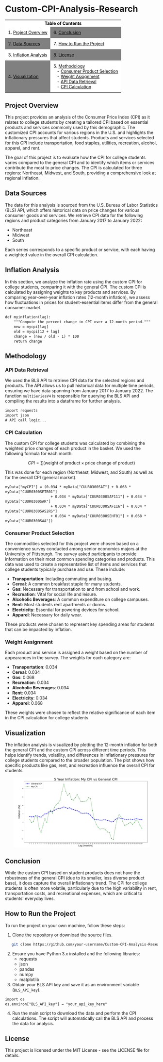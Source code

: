 # Custom-CPI-Analysis-Research

<div>
  <table align="center">
    <tr>
      <td colspan="2" align="center" style="background-color: white; color: black;"><strong>Table of Contents</strong></td>
    </tr>
    <tr>
      <td style="background-color: white; color: black; padding: 10px;">1. <a href="#project-overview" style="color: black;">Project Overview</a></td>
      <td style="background-color: gray; color: black; padding: 10px;">6. <a href="#conclusion" style="color: black;">Conclusion</a></td>
    </tr>
    <tr>
      <td style="background-color: gray; color: black; padding: 10px;">2. <a href="#data-sources" style="color: black;">Data Sources</a></td>
      <td style="background-color: white; color: black; padding: 10px;">7. <a href="#how-to-run-the-project" style="color: black;">How to Run the Project</a></td>
    </tr>
    <tr>
      <td style="background-color: white; color: black; padding: 10px;">3. <a href="#inflation-analysis" style="color: black;">Inflation Analysis</a></td>
      <td style="background-color: gray; color: black; padding: 10px;">8. <a href="#license" style="color: black;">License</a></td>
    </tr>
    <tr>
      <td style="background-color: gray; color: black; padding: 10px;">
        4. <a href="#visualization" style="color: black;">Visualization</a><br>
      </td>
      <td style="background-color: white; color: black; padding: 10px;">
        5. <a href="#methodology" style="color: black;">Methodology</a><br>
        &nbsp;&nbsp;&nbsp;- <a href="#consumer-product-selection" style="color: black;">Consumer Product Selection</a><br>
        &nbsp;&nbsp;&nbsp;- <a href="#weight-assignment" style="color: black;">Weight Assignment</a><br>
        &nbsp;&nbsp;&nbsp;- <a href="#api-data-retrieval" style="color: black;">API Data Retrieval</a><br>
        &nbsp;&nbsp;&nbsp;- <a href="#cpi-calculation" style="color: black;">CPI Calculation</a>
      </td>
    </tr>
  </table>
</div>

## Project Overview
This project provides an analysis of the Consumer Price Index (CPI) as it relates to college students by creating a tailored CPI based on essential products and services commonly used by this demographic. The customized CPI accounts for various regions in the U.S. and highlights the inflationary pressures that affect students. Products and services selected for this CPI include transportation, food staples, utilities, recreation, alcohol, apparel, and rent.

The goal of this project is to evaluate how the CPI for college students varies compared to the general CPI and to identify which items or services contribute the most to price changes. The CPI is calculated for three regions: Northeast, Midwest, and South, providing a comprehensive look at regional inflation.

## Data Sources
The data for this analysis is sourced from the U.S. Bureau of Labor Statistics (BLS) API, which offers historical data on price changes for various consumer goods and services. We retrieve CPI data for the following regions and product categories from January 2017 to January 2022:

- Northeast
- Midwest
- South

Each series corresponds to a specific product or service, with each having a weighted value in the overall CPI calculation.

## Inflation Analysis
In this section, we analyze the inflation rate using the custom CPI for college students, comparing it with the general CPI. The custom CPI is calculated by assigning weights to key products and services. By comparing year-over-year inflation rates (12-month inflation), we assess how fluctuations in prices for student-essential items differ from the general consumer market.

```
def myinflation(lag):
    """Compute the percent change in CPI over a 12-month period."""
    new = mycpi[lag]
    old = mycpi[12 + lag]
    change = (new / old - 1) * 100
    return change
```

## Methodology

### API Data Retrieval
We used the BLS API to retrieve CPI data for the selected regions and products. The API allows us to pull historical data for multiple time periods, ensuring we have data spanning from January 2017 to January 2022. The function `multiSeriesV4` is responsible for querying the BLS API and compiling the results into a dataframe for further analysis.

```
import requests
import json
# API call logic...
```
### CPI Calculation
The custom CPI for college students was calculated by combining the weighted price changes of each product in the basket. We used the following formula for each month:

```math
CPI = \sum \left( \text{{weight of product}} \times \text{{price change of product}} \right)
```

This was done for each region (Northeast, Midwest, and South) as well as for the overall CPI (general market).

```
myData["myCPI"] = (0.034 * myData["CUUR0300SAT"] + 0.068 * myData["CUUR0300SETB01"]
                     + 0.034 * myData["CUUR0300SAF111"] + 0.034 * myData["CUUR0300SAR"]
                     + 0.034 * myData["CUUR0300SAF116"] + 0.034 * myData["CUUR0300SAS2RS"]
                     + 0.034 * myData["CUUR0300SEHF01"] + 0.068 * myData["CUUR0300SAA"])
```


### Consumer Product Selection
The commodities selected for this project were chosen based on a convenience survey conducted among senior economics majors at the University of Pittsburgh. The survey asked participants to provide information on their most common spending categories and products. This data was used to create a representative list of items and services that college students typically purchase and use. These include:

- **Transportation**: Including commuting and busing.
- **Cereal**: A common breakfast staple for many students.
- **Gas**: Necessary for transportation to and from school and work.
- **Recreation**: Vital for social life and leisure.
- **Alcoholic Beverages**: A common expenditure on college campuses.
- **Rent**: Most students rent apartments or dorms.
- **Electricity**: Essential for powering devices for school.
- **Apparel**: Necessary for daily wear.

These products were chosen to represent key spending areas for students that can be impacted by inflation.

### Weight Assignment
Each product and service is assigned a weight based on the number of appearances in the survey. The weights for each category are:

- **Transportation**: 0.034
- **Cereal**: 0.034
- **Gas**: 0.068
- **Recreation**: 0.034
- **Alcoholic Beverages**: 0.034
- **Rent**: 0.034
- **Electricity**: 0.034
- **Apparel**: 0.068

These weights were chosen to reflect the relative significance of each item in the CPI calculation for college students.


## Visualization
The inflation analysis is visualized by plotting the 12-month inflation for both the general CPI and the custom CPI across different time periods. This helps identify trends, volatility, and differences in inflationary pressures for college students compared to the broader population. The plot shows how specific products like gas, rent, and recreation influence the overall CPI for students.

<p align="center">
  <img src="https://github.com/RoryQo/Custom-CPI-Analysis-Research/raw/main/Fig1.jpg" width="450px"/>
</p>

## Conclusion
While the custom CPI based on student products does not have the robustness of the general CPI (due to its smaller, less diverse product base), it does capture the overall inflationary trend. The CPI for college students is often more volatile, particularly due to the high variability in rent, transportation costs, and recreational expenses, which are critical to students' everyday lives.

## How to Run the Project
To run the project on your own machine, follow these steps:

1. Clone the repository or download the source files.
```bash
   git clone https://github.com/your-username/Custom-CPI-Analysis-Research.git
```
2. Ensure you have Python 3.x installed and the following libraries:
   - requests
   - json
   - pandas
   - numpy
   - matplotlib
3. Obtain your BLS API key and save it as an environment variable (`BLS_API_key`).
```
import os
os.environ["BLS_API_key"] = "your_api_key_here"
```
4. Run the main script to download the data and perform the CPI calculations. The script will automatically call the BLS API and process the data for analysis.

## License
This project is licensed under the MIT License - see the LICENSE file for details.
